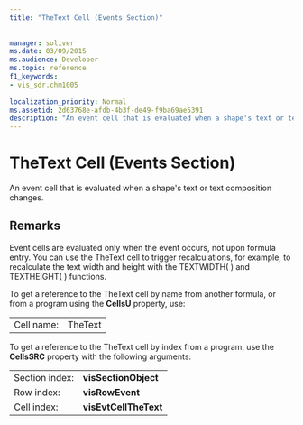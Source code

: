 ```yaml
---
title: "TheText Cell (Events Section)"
 
 
manager: soliver
ms.date: 03/09/2015
ms.audience: Developer
ms.topic: reference
f1_keywords:
- vis_sdr.chm1005
 
localization_priority: Normal
ms.assetid: 2d63768e-afdb-4b3f-de49-f9ba69ae5391
description: "An event cell that is evaluated when a shape's text or text composition changes."
---
```


# TheText Cell (Events Section)

An event cell that is evaluated when a shape's text or text composition changes.
  
## Remarks

Event cells are evaluated only when the event occurs, not upon formula entry. You can use the TheText cell to trigger recalculations, for example, to recalculate the text width and height with the TEXTWIDTH( ) and TEXTHEIGHT( ) functions.
  
To get a reference to the TheText cell by name from another formula, or from a program using the **CellsU** property, use: 
  
|||
|:-----|:-----|
| Cell name:  <br/> | TheText  <br/> |
   
To get a reference to the TheText cell by index from a program, use the **CellsSRC** property with the following arguments: 
  
|||
|:-----|:-----|
| Section index:  <br/> |**visSectionObject** <br/> |
| Row index:  <br/> |**visRowEvent** <br/> |
| Cell index:  <br/> |**visEvtCellTheText** <br/> |
   

